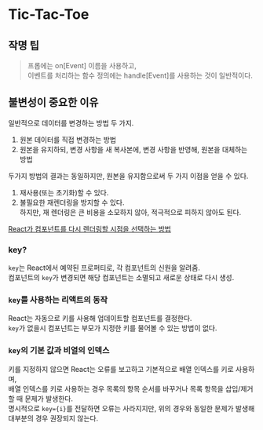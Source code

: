 # Tic-Tac-Toe

## 작명 팁

> 프롭에는 on[Event] 이름을 사용하고,  
> 이벤트를 처리하는 함수 정의에는 handle[Event]를 사용하는 것이 일반적이다.

## 불변성이 중요한 이유

일반적으로 데이터를 변경하는 방법 두 가지.

1. 원본 데이터를 직접 변경하는 방법
2. 원본을 유지하되, 변경 사항을 새 복사본에, 변경 사항을 반영해, 원본을 대체하는 방법

두가지 방법의 결과는 동일하지만, 원본을 유지함으로써 두 가지 이점을 얻을 수 있다.

1. 재사용(또는 초기화)할 수 있다.
2. 불필요한 재렌더링을 방지할 수 있다.  
   하지만, 재 렌더링은 큰 비용을 소모하지 않아, 적극적으로 피하지 않아도 된다.

[React가 컴포넌트를 다시 렌더링할 시점을 선택하는 방법](https://beta.reactjs.org/reference/react/memo)

### key?

`key`는 React에서 예약된 프로퍼티로, 각 컴포넌트의 신원을 알려줌.  
컴포넌트의 `key`가 변경되면 해당 컴포넌트는 소멸되고 새로운 상태로 다시 생성.

### `key`를 사용하는 리액트의 동작

React는 자동으로 키를 사용해 업데이트할 컴포넌트를 결정한다.  
`key`가 없을시 컴포넌트는 부모가 지정한 키를 물어볼 수 있는 방법이 없다.

### `key`의 기본 값과 비열의 인덱스

키를 지정하지 않으면 React는 오류를 보고하고 기본적으로 배열 인덱스를 키로 사용하며,  
배열 인덱스를 키로 사용하는 경우 목록의 항목 순서를 바꾸거나 목록 항목을 삽입/제거할 때 문제가 발생한다.  
명시적으로 `key={i}`를 전달하면 오류는 사라지지만, 위의 경우와 동일한 문제가 발생해 대부분의 경우 권장되지 않는다.
